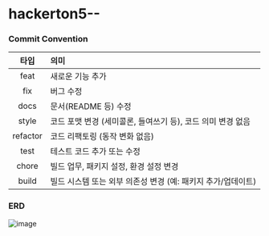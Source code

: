 # hackerton5--

### Commit Convention

| 타입 | 의미 |
| :---: | :--- |
| feat | 새로운 기능 추가 |
| fix | 버그 수정 |
| docs | 문서(README 등) 수정 |
| style | 코드 포맷 변경 (세미콜론, 들여쓰기 등), 코드 의미 변경 없음 |
| refactor | 코드 리팩토링 (동작 변화 없음) |
| test | 테스트 코드 추가 또는 수정 |
| chore | 빌드 업무, 패키지 설정, 환경 설정 변경 |
| build | 빌드 시스템 또는 외부 의존성 변경 (예: 패키지 추가/업데이트) |


### ERD
![image](https://github.com/user-attachments/assets/c5d82e42-6720-4cc9-be03-1bb0ba7d990d)
